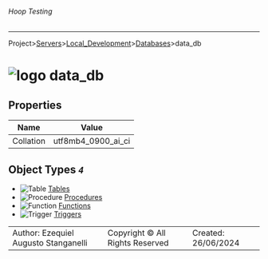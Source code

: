 ###### Hoop Testing
___
Project>[Servers](../../../Servers.md)>[Local_Development](../../Local_Development.md)>[Databases](../Databases.md)>data_db


# ![logo](../../../../Images/database64.svg) data_db


## <a name="#Properties"></a>Properties
|Name|Value|
|---|---|
|Collation|utf8mb4_0900_ai_ci|


## <a name="#Objects"></a>Object Types _`4`_
- ![Table](../../../../Images/table.svg) [Tables](Tables/Tables.md)
- ![Procedure](../../../../Images/procedure.svg) [Procedures](Procedures/Procedures.md)
- ![Function](../../../../Images/function.svg) [Functions](Functions/Functions.md)
- ![Trigger](../../../../Images/trigger.svg) [Triggers](Triggers/Triggers.md)


||||
|---|---|---|
|Author: Ezequiel Augusto Stanganelli|Copyright © All Rights Reserved|Created: 26/06/2024|